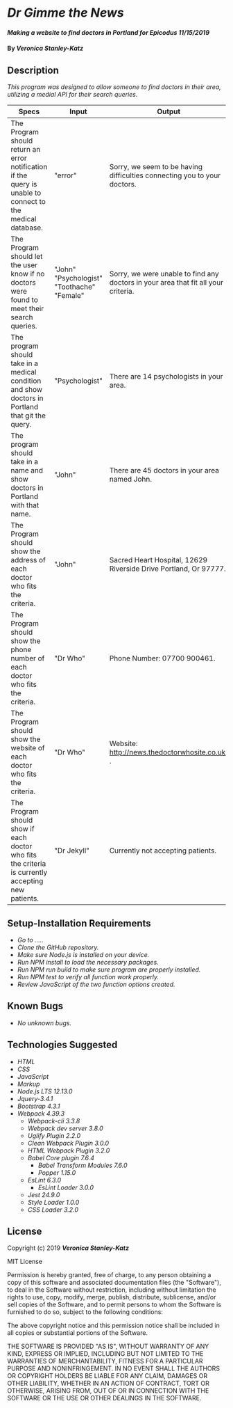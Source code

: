 # _Dr Gimme the News_

#### _Making a website to find doctors in Portland for Epicodus 11/15/2019_

#### By _**Veronica Stanley-Katz**_

## Description

_This program was designed to allow someone to find doctors in their area, utilizing a medial API for their search queries._

|Specs|Input|Output|
|-|-|-|
|The Program should return an error notification if the query is unable to connect to the medical database.| "error"| Sorry, we seem to be having difficulties connecting you to your doctors.|
|The Program should let the user know if no doctors were found to meet their search queries.| "John" "Psychologist" "Toothache" "Female"| Sorry, we were unable to find any doctors in your area that fit all your criteria.|
|The program should take in a medical condition and show doctors in Portland that git the query. |"Psychologist"| There are 14 psychologists in your area.|
|The program should take in a name and show doctors in Portland with that name. |"John"| There are 45 doctors in your area named John.|
|The Program should show the address of each doctor who fits the criteria.| "John"| Sacred Heart Hospital, 12629 Riverside Drive Portland, Or 97777.|
|The Program should show the phone number of each doctor who fits the criteria.| "Dr Who"| Phone Number: 07700 900461.|
|The Program should show the website of each doctor who fits the criteria.| "Dr Who"| Website: http://news.thedoctorwhosite.co.uk/ .|
|The Program should show if each doctor who fits the criteria is currently accepting new patients.| "Dr Jekyll"| Currently not accepting patients.|

## Setup-Installation Requirements

* _Go to ....._
* _Clone the GitHub repository._
* _Make sure Node.js is installed on your device._
* _Run NPM install to load the necessary packages._
* _Run NPM run build to make sure program are properly installed._
* _Run NPM test to verify all function work properly._
* _Review JavaScript of the two function options created._


## Known Bugs
* _No unknown bugs._

## Technologies Suggested
* _HTML_
* _CSS_
* _JavaScript_
* _Markup_
* _Node.js LTS 12.13.0_
* _Jquery-3.4.1_
* _Bootstrap 4.3.1_
* _Webpack 4.39.3_
  * _Webpack-cli 3.3.8_
  * _Webpack dev server 3.8.0_
  * _Uglify Plugin 2.2.0_
  * _Clean Webpack Plugin 3.0.0_
  * _HTML Webpack Plugin 3.2.0_
  * _Babel Core plugin 7.6.4_
    * _Babel Transform Modules 7.6.0_
    * _Popper 1.15.0_
  * _EsLint 6.3.0_
    * _EsLint Loader 3.0.0_
  * _Jest 24.9.0_
  * _Style Loader 1.0.0_
  * _CSS Loader 3.2.0_


## License

Copyright (c) 2019 **_Veronica Stanley-Katz_**

MIT License

Permission is hereby granted, free of charge, to any person obtaining a copy
of this software and associated documentation files (the "Software"), to deal
in the Software without restriction, including without limitation the rights
to use, copy, modify, merge, publish, distribute, sublicense, and/or sell
copies of the Software, and to permit persons to whom the Software is
furnished to do so, subject to the following conditions:

The above copyright notice and this permission notice shall be included in all
copies or substantial portions of the Software.

THE SOFTWARE IS PROVIDED "AS IS", WITHOUT WARRANTY OF ANY KIND, EXPRESS OR
IMPLIED, INCLUDING BUT NOT LIMITED TO THE WARRANTIES OF MERCHANTABILITY,
FITNESS FOR A PARTICULAR PURPOSE AND NONINFRINGEMENT. IN NO EVENT SHALL THE
AUTHORS OR COPYRIGHT HOLDERS BE LIABLE FOR ANY CLAIM, DAMAGES OR OTHER
LIABILITY, WHETHER IN AN ACTION OF CONTRACT, TORT OR OTHERWISE, ARISING FROM,
OUT OF OR IN CONNECTION WITH THE SOFTWARE OR THE USE OR OTHER DEALINGS IN THE
SOFTWARE.
